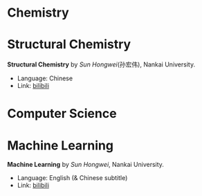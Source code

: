 # Chemistry
# Structural Chemistry
**Structural Chemistry** by _Sun Hongwei_(孙宏伟), Nankai University.
- Language: Chinese
- Link: [bilibili](https://www.bilibili.com/video/BV1P7411w7tm)
# Computer Science
# Machine Learning
**Machine Learning** by _Sun Hongwei_, Nankai University.
- Language: English (& Chinese subtitle)
- Link: [bilibili](https://www.bilibili.com/video/BV1Bq421A74G)
